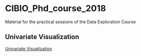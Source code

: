 # CIBIO_Phd_course_2018
Material for the practical sessions of the Data Exploration Course 

## Univariate Visualization
[Univariate Visualization](Univariate_visualization.md.md)

